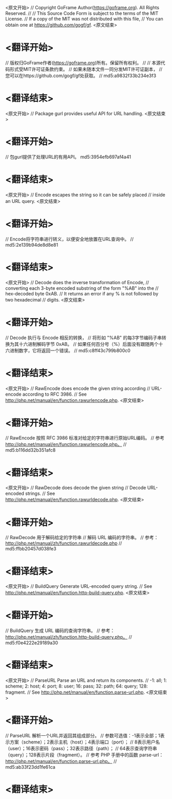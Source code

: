 
<原文开始>
// Copyright GoFrame Author(https://goframe.org). All Rights Reserved.
//
// This Source Code Form is subject to the terms of the MIT License.
// If a copy of the MIT was not distributed with this file,
// You can obtain one at https://github.com/gogf/gf.
<原文结束>

# <翻译开始>
// 版权归GoFrame作者(https://goframe.org)所有。保留所有权利。
//
// 本源代码形式受MIT许可证条款约束。
// 如果未随本文件一同分发MIT许可证副本，
// 您可以在https://github.com/gogf/gf处获取。
// md5:a9832f33b234e3f3
# <翻译结束>


<原文开始>
// Package gurl provides useful API for URL handling.
<原文结束>

# <翻译开始>
// 包gurl提供了处理URL的有用API。 md5:3954efb697af4a41
# <翻译结束>


<原文开始>
// Encode escapes the string so it can be safely placed
// inside an URL query.
<原文结束>

# <翻译开始>
// Encode将字符串进行转义，以便安全地放置在URL查询中。
// md5:2e139b94de8d8e81
# <翻译结束>


<原文开始>
// Decode does the inverse transformation of Encode,
// converting each 3-byte encoded substring of the form "%AB" into the
// hex-decoded byte 0xAB.
// It returns an error if any % is not followed by two hexadecimal
// digits.
<原文结束>

# <翻译开始>
// Decode 执行与 Encode 相反的转换，
// 将形如 "%AB" 的每3字节编码子串转换为其十六进制解码字节 0xAB。
// 如果任何百分号（%）后面没有跟随两个十六进制数字，它将返回一个错误。
// md5:c8ff43c799b800c0
# <翻译结束>


<原文开始>
// RawEncode does encode the given string according
// URL-encode according to RFC 3986.
// See http://php.net/manual/en/function.rawurlencode.php.
<原文结束>

# <翻译开始>
// RawEncode 按照 RFC 3986 标准对给定的字符串进行原始URL编码。
// 参考 http://php.net/manual/en/function.rawurlencode.php。
// md5:b116dd32b351afc8
# <翻译结束>


<原文开始>
// RawDecode does decode the given string
// Decode URL-encoded strings.
// See http://php.net/manual/en/function.rawurldecode.php.
<原文结束>

# <翻译开始>
// RawDecode 用于解码给定的字符串
// 解码 URL 编码的字符串。
// 参考：http://php.net/manual/zh/function.rawurldecode.php
// md5:ffbb20457d038fe3
# <翻译结束>


<原文开始>
// BuildQuery Generate URL-encoded query string.
// See http://php.net/manual/en/function.http-build-query.php.
<原文结束>

# <翻译开始>
// BuildQuery 生成 URL 编码的查询字符串。
// 参考：http://php.net/manual/zh/function.http-build-query.php。
// md5:f0e4222e29189a30
# <翻译结束>


<原文开始>
// ParseURL Parse an URL and return its components.
// -1: all; 1: scheme; 2: host; 4: port; 8: user; 16: pass; 32: path; 64: query; 128: fragment.
// See http://php.net/manual/en/function.parse-url.php.
<原文结束>

# <翻译开始>
// ParseURL 解析一个URL并返回其组成部分。
// 参数可选值：-1表示全部；1表示方案（scheme）；2表示主机（host）；4表示端口（port）；
// 8表示用户名（user）；16表示密码（pass）；32表示路径（path）；
// 64表示查询字符串（query）；128表示片段（fragment）。
// 参考 PHP 手册中的函数 parse-url：http://php.net/manual/en/function.parse-url.php。
// md5:ab33f23dd1fe61ca
# <翻译结束>

